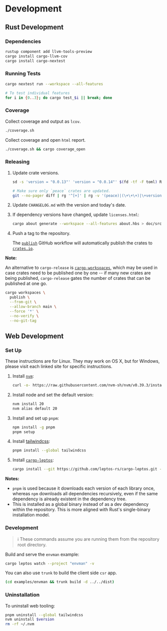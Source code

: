 # Development

## Rust Development

### Dependencies

```bash
rustup component add llvm-tools-preview
cargo install cargo-llvm-cov
cargo install cargo-nextest
```


### Running Tests

```bash
cargo nextest run --workspace --all-features

# To test individual features
for i in {0..3}; do cargo test_$i || break; done
```


### Coverage

Collect coverage and output as `lcov`.

```bash
./coverage.sh
```

Collect coverage and open `html` report.

```bash
./coverage.sh && cargo coverage_open
```


### Releasing

1. Update crate versions.

    ```bash
    sd -s 'version = "0.0.13"' 'version = "0.0.14"' $(fd -tf -F toml) README.md src/lib.rs

    # Make sure only `peace` crates are updated.
    git --no-pager diff | rg '^[+]' | rg -v '(peace)|(\+\+\+)|\+version'
    ```

2. Update `CHANGELOG.md` with the version and today's date.
3. If dependency versions have changed, update `licenses.html`:

    ```bash
    cargo about generate --workspace --all-features about.hbs > doc/src/licenses.html
    ```

4. Push a tag to the repository.

    The [`publish`] GitHub workflow will automatically publish the crates to [`crates.io`].

[`publish`]: https://github.com/azriel91/peace/actions/workflows/publish.yml
[`crates.io`]:https://crates.io/

**Note:**

An alternative to `cargo-release` is [`cargo-workspaces`], which may be used in case crates need to be published one by one -- if many new crates are being published, `cargo-release` gates the number of crates that can be published at one go.

```bash
cargo workspaces \
  publish \
  --from-git \
  --allow-branch main \
  --force '*' \
  --no-verify \
  --no-git-tag
```

[`cargo-workspaces`]: https://github.com/pksunkara/cargo-workspaces


## Web Development

### Set Up

These instructions are for Linux. They may work on OS X, but for Windows, please visit each linked site for specific instructions.

1. Install [`nvm`]:

    ```bash
    curl -o- https://raw.githubusercontent.com/nvm-sh/nvm/v0.39.3/install.sh | bash
    ```

2. Install node and set the default version:

    ```bash
    nvm install 20
    nvm alias default 20
    ```

3. Install and set up `pnpm`:

    ```bash
    npm install -g pnpm
    pnpm setup
    ```

4. Install [tailwindcss]:

    ```bash
    pnpm install --global tailwindcss
    ```

5. Install [`cargo-leptos`]:

    ```bash
    cargo install --git https://github.com/leptos-rs/cargo-leptos.git --locked cargo-leptos
    ```


**Notes:**

* `pnpm` is used because it downloads each version of each library once, whereas `npm` downloads all dependencies recursively, even if the same dependency is already existent in the dependency tree.
* This is installed as a global binary instead of as a dev dependency within the repository. This is more aligned with Rust's single-binary installation model.


[`cargo-leptos`]: https://github.com/leptos-rs/cargo-leptos
[`nvm`]: https://github.com/nvm-sh/nvm
[tailwindcss]: https://tailwindcss.com/


### Development

> ℹ️ These commands assume you are running them from the repository root directory.

Build and serve the `envman` example:

```bash
cargo leptos watch --project "envman" -v
```

You can also use `trunk` to build the client side `csr` app.

```bash
(cd examples/envman && trunk build -d ../../dist)
````

### Uninstallation

To uninstall web tooling:

```bash
pnpm uninstall --global tailwindcss
nvm uninstall $version
rm -rf ~/.nvm
```
